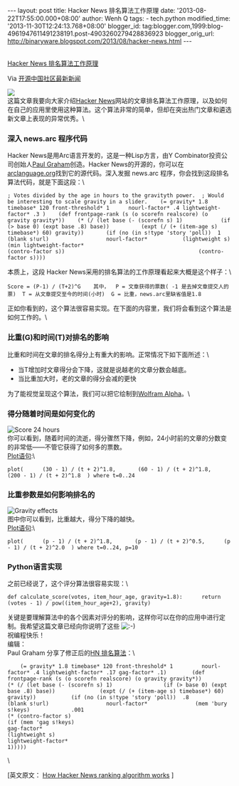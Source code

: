 --- layout: post title: Hacker News 排名算法工作原理 date:
'2013-08-22T17:55:00.000+08:00' author: Wenh Q tags: - tech.python
modified\_time: '2013-11-30T12:24:13.768+08:00' blogger\_id:
tag:blogger.com,1999:blog-4961947611491238191.post-4903260279428836923
blogger\_orig\_url:
http://binaryware.blogspot.com/2013/08/hacker-news.html ---

[\
Hacker News
排名算法工作原理](http://www.oschina.net/news/43456/how-hacker-news-ranking-algorithm-works)

Via [开源中国社区最新新闻](http://www.oschina.net/?from=rss)

![](http://static.oschina.net/uploads/img/201308/22075426_EWfI.jpg)\
这篇文章我要向大家介绍[Hacker
News](http://news.ycombinator.com/)网站的文章排名算法工作原理，以及如何在自己的应用里使用这种算法。这个算法非常的简单，但却在突出热门文章和遴选新文章上表现的异常优秀。\

### 深入 news.arc 程序代码

Hacker News是用Arc语言开发的，这是一种Lisp方言，由Y
Combinator投资公司创始人[Paul
Graham](http://www.paulgraham.com/)创造。Hacker
News的开源的，你可以在[arclanguage.org](http://arclanguage.org/)找到它的源代码。深入发掘
news.arc 程序，你会找到这段排名算法代码，就是下面这段：\

    ; Votes divided by the age in hours to the gravityth power.  ; Would be interesting to scale gravity in a slider.    (= gravity* 1.8 timebase* 120 front-threshold* 1      nourl-factor* .4 lightweight-factor* .3 )    (def frontpage-rank (s (o scorefn realscore) (o gravity gravity*))    (* (/ (let base (- (scorefn s) 1)            (if (> base 0) (expt base .8) base))          (expt (/ (+ (item-age s) timebase*) 60) gravity))       (if (no (in s!type 'story 'poll))  1           (blank s!url)                  nourl-factor*           (lightweight s)                (min lightweight-factor*                                                (contro-factor s))                                          (contro-factor s))))

本质上，这段 Hacker News采用的排名算法的工作原理看起来大概是这个样子：\

    Score = (P-1) / (T+2)^G    其中，  P = 文章获得的票数( -1 是去掉文章提交人的票)  T = 从文章提交至今的时间(小时)  G = 比重，news.arc里缺省值是1.8

正如你看到的，这个算法很容易实现。在下面的内容里，我们将会看到这个算法是如何工作的。\

### 比重(G)和时间(T)对排名的影响

比重和时间在文章的排名得分上有重大的影响。正常情况下如下面所述：\

-   当T增加时文章得分会下降，这就是说越老的文章分数会越底。
-   当比重加大时，老的文章的得分会减的更快

为了能视觉呈现这个算法，我们可以把它绘制到[Wolfram
Alpha](http://www.wolframalpha.com/)。\

### 得分随着时间是如何变化的

![Score 24
hours](http://static.oschina.net/uploads/img/201308/22075427_p9rS.gif)\
你可以看到，随着时间的流逝，得分骤然下降，例如，24小时前的文章的分数变的非常低——不管它获得了如何多的票数。\
[Plot语句](http://goo.gl/ddYe):\

    plot(      (30 - 1) / (t + 2)^1.8,       (60 - 1) / (t + 2)^1.8,      (200 - 1) / (t + 2)^1.8  ) where t=0..24

### 比重参数是如何影响排名的

![Gravity
effects](http://static.oschina.net/uploads/img/201308/22075428_opr4.gif)\
图中你可以看到，比重越大，得分下降的越快。\
[Plot语句](http://goo.gl/AGPN):\

    plot(      (p - 1) / (t + 2)^1.8,       (p - 1) / (t + 2)^0.5,      (p - 1) / (t + 2)^2.0  ) where t=0..24, p=10

### Python语言实现

之前已经说了，这个评分算法很容易实现：\

    def calculate_score(votes, item_hour_age, gravity=1.8):      return (votes - 1) / pow((item_hour_age+2), gravity)

关键是要理解算法中的各个因素对评分的影响，这样你可以在你的应用中进行定制。我希望这篇文章已经向你说明了这些
![:-)](http://static.oschina.net/uploads/img/201308/22075428_2HO1.gif)\
祝编程快乐！\
编辑：\
Paul Graham 分享了修正后的[HN
排名算法](http://news.ycombinator.com/item?id=1781417)：\

        (= gravity* 1.8 timebase* 120 front-threshold* 1         nourl-factor* .4 lightweight-factor* .17 gag-factor* .1)        (def frontpage-rank (s (o scorefn realscore) (o gravity gravity*))        (* (/ (let base (- (scorefn s) 1)                (if (> base 0) (expt base .8) base))              (expt (/ (+ (item-age s) timebase*) 60) gravity))           (if (no (in s!type 'story 'poll))  .8               (blank s!url)                  nourl-factor*               (mem 'bury s!keys)             .001                                              (* (contro-factor s)                                                 (if (mem 'gag s!keys)                                                      gag-factor*                                                     (lightweight s)                                                      lightweight-factor*                                                     1)))))

\

[英文原文： [How Hacker News ranking algorithm
works](http://amix.dk/blog/post/19574) ]
